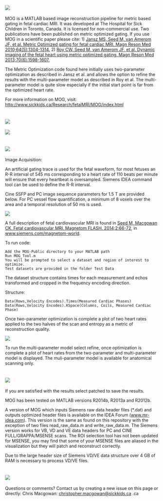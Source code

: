 ![](http://i.imgur.com/aJv2BDL.jpg)
====
MOG is a MATLAB based image reconstruction pipeline for metric based gating in fetal cardiac MRI. It was developed at The Hospital for Sick Children in Toronto, Canada. It is licensed for non-commercial use. Two publications have been published on metric optimized gating. If you use MOG in a scientific paper please cite:  1) [Jansz MS, Seed M, van Amerom JF, et al. Metric Optimized gating for fetal cardiac MRI. Magn Reson Med 2010;64(5):1304-1314.](http://onlinelibrary.wiley.com/doi/10.1002/mrm.22542/abstract;jsessionid=85B077FC76AB3F7A796D422002BB9CC6.f02t01?deniedAccessCustomisedMessage=&userIsAuthenticated=false)  2) [Roy CW, Seed M, van Amerom JF, et al. Dynamic imaging of the fetal heart using metric optimized gating. Magn Reson Med 2013;70(6):1598-1607.](http://onlinelibrary.wiley.com/doi/10.1002/mrm.24614/abstract?deniedAccessCustomisedMessage=&userIsAuthenticated=false)

The Metric Optimization code found here initially uses two-parameter optimization as described in Jansz et al. and allows the option to refine the results with the multi-parameter model as described in Roy et al. The multi-parameter model is quite slow especially if the initial start point is far from the optimized heart rate.

For more information on MOG, visit: http://www.sickkids.ca/Research/fetalMRI/MOG/index.html

![](http://i.imgur.com/vuQlqi1.jpg)
====
![](http://i.imgur.com/t3lRDA5.png)

![](http://i.imgur.com/erSgEDP.jpg)
====
Image Acquisition:

An artificial gating trace is used for the fetal waveform, for most fetuses an R-R interval of 545 ms corresponding to a heart rate of 110 beats per minute will ensure that every heartbeat is oversampled. Siemens IDEA command tool can be used to define the R-R interval. 

Cine SSFP and PC image sequence parameters for 1.5 T are provided below. For PC vessel flow quantification, a minimum of 8 voxels over the area and a temporal resolution of 50 ms is used.

![](http://i.imgur.com/xjx9KZA.png)

A full description of fetal cardiovascular MRI is found in [Seed M, Macgowan CK. Fetal cardiovascular MRI. Magnetom FLASH. 2014;2:66-72](http://www.healthcare.siemens.com/siemens_hwem-hwem_ssxa_websites-context-root/wcm/idc/groups/public/@global/@imaging/@mri/documents/download/mdaz/mdmz/~edisp/mri_57_seed-01390790.pdf), in www.siemens.com/magnetom-world.

To run code: 
    
    Add the MOG-Public directory to your MATLAB path
    Run MOG_Tool.m  
    You will be prompted to select a dataset and region of interest to optimize.
    Test datasets are provided in the folder Test Data


The dataset structure contains times for each measurement and echos transformed and cropped in the frequency encoding direction.

Structure:

    Data(Rows,Velocity Encodes).Times(Measured Cardiac Phases)
    Data(Rows,Velocity Encodes).KSpace(Columns, Coils, Measured Cardiac Phase)

Once two-parameter optimization is complete a plot of two heart rates applied to the two halves of the scan and entropy as a metric of reconstruction quality.  

![](http://i.imgur.com/uCQb0Iz.jpg)

To run the multi-parameter model select refine, once optimization is complete a plot of heart rates from the two-parameter and multi-parameter model is displayed. The muli-parameter model is available for anatomical scanning only. 

![](http://i.imgur.com/x8IbOBB.jpg)
===

If you are satisfied with the results select patched to save the results.

MOG has been tested on MATLAB versions R2014b, R2013a and R2012b.

A version of MOG which inputs Siemens raw data header files (*.dat) and outputs optimized header files is available on the IDEA Forum (www.mr-idea.com). This version is the same as found on this repository with the exception of two files read_raw_data.m and write_raw_data.m. The Siemens version works for VB, VD and VE data headers for PC and CINE FULL/GRAPPA/MSENSE scans. The ROI selection tool has not been updated for MSENSE, you may find that some of your MSENSE files are aliased in the visualization but they will patch and reconstruct correctly.

 Due to the large header size of Siemens VD/VE data structure over 4 GB of RAM is necessary to process VD/VE files.

![](http://i.imgur.com/SmDExh1.jpg)
====
Questions or comments? Contact us by creating a new issue on this page or directly: Chris Macgowan: christopher.macgowan@sickkids.ca
.ca
